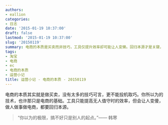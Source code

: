 ```yaml
---
authors:
- eallion
categories:
- 日志
date: '2015-01-19 10:37:00'
draft: false
lastmod: '2015-01-19 10:37:00'
slug: '20150119'
summary: 电商的本质是买卖而非技巧，工具仅提升效率却可能让人变懒。回归本源才是关键，自认的极限或许只是他人起点！
tags:
- 淘宝
- 电商
- ec
- 电商的本质
- 运营小记
title: 运营小记 - 电商的本质 - 20150119
---
```

电商的本质其实就是做买卖，没有太多的技巧可言，更不能投机取巧。你所以为的技术，也许那只是电商的基础。工具只能提高无人值守时的效率，但会让人变傻，做人做事做电商，都要回归本源。
> “你以为的极限，搞不好只是别人的起点。”—— 韩寒